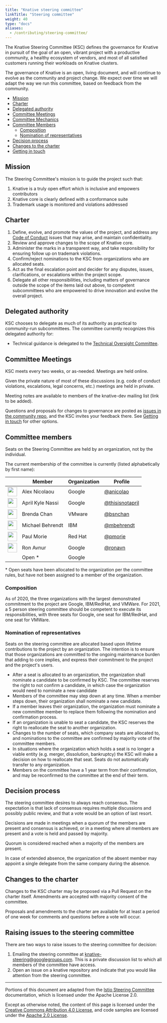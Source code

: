 ```yaml
---
title: "Knative steering committee"
linkTitle: "Steering committee"
weight: 40
type: "docs"
aliases:
  - /contributing/steering-committee/
---
```


The Knative Steering Committee (KSC) defines the governance for Knative
in pursuit of the goal of an open, vibrant project with a productive
community, a healthy ecosystem of vendors, and most of all satisfied
customers running their workloads on Knative clusters.

The governance of Knative is an open, living document, and will continue to
evolve as the community and project change. We expect over time we will adapt
the way we run this committee, based on feedback from the community.

- [Mission](#mission)
- [Charter](#charter)
- [Delegated authority](#delegated-authority)
- [Committee Meetings](#committee-meetings)
- [Committee Mechanics](#committee-mechanics)
- [Committee Members](#committee-members)
  - [Composition](#composition)
  - [Nomination of representatives](#nomination-of-representatives)
- [Decision process](#decision-process)
- [Changes to the charter](#changes-to-the-charter)
- [Getting in touch](#getting-in-touch)

## Mission

The Steering Committee's mission is to guide the project such that:

1. Knative is a truly open effort which is inclusive and empowers contributors
1. Knative core is clearly defined with a conformance suite
1. Trademark usage is monitored and violations addressed

## Charter

1. Define, evolve, and promote the values of the project, and address any
   [Code of Conduct](./CODE-OF-CONDUCT.md) issues that may arise, and
   maintain confidentiality.
1. Review and approve changes to the scope of Knative core.
1. Administer the marks in a transparent way, and take responsibility for
   ensuring follow up on trademark violations.
1. Confirm/reject nominations to the KSC from organizations who are allocated
   seats.
1. Act as the final escalation point and decider for any disputes, issues,
   clarifications, or escalations within the project scope.
1. Delegate all other responsibilities, including matters of governance
   outside the scope of the items laid out above, to competent subcommittees
   who are empowered to drive innovation and evolve the overall project.

## Delegated authority

KSC chooses to delegate as much of its authority as practical to community-run
subcommittees. The committee currently recognizes this delegated authority for:

- Technical guidance is delegated to the
  [Technical Oversight Committee](./TECH-OVERSIGHT-COMMITTEE.md).

## Committee Meetings

KSC meets every two weeks, or as-needed. Meetings are held online.

Given the private nature of most of these discussions (e.g. code of conduct violations, 
escalations, legal concerns, etc.) meetings are held in private.

Meeting notes are available to members of the knative-dev mailing list (link to
be added).

Questions and proposals for changes to governance are posted as [issues in the
community repo](https://github.com/knative/community/issues), and the KSC
invites your feedback there. See [Getting in touch](#getting-in-touch) for other
options.

## Committee members

Seats on the Steering Committee are held by an organization, not by the
individual.

The current membership of the committee is currently (listed alphabetically by
first name):

| &nbsp;                                                     | Member           | Organization | Profile                                      |
| ---------------------------------------------------------- | ---------------- | ------------ | -------------------------------------------- |
| <img width="30px" src="https://github.com/anicolao.png"> | Alex Nicolaou      | Google       | [@anicolao](https://github.com/anicolao) |
| <img width="30px" src="https://github.com/thisisnotapril.png"> | April Kyle Nassi      | Google       | [@thisisnotapril](https://github.com/thisisnotapril) |
| <img width="30px" src="https://github.com/bsnchan.png">    | Brenda Chan      | VMware       | [@bsnchan](https://github.com/bsnchan)       |
| <img width="30px" src="https://github.com/mbehrendt.png">  | Michael Behrendt | IBM          | [@mbehrendt](https://github.com/mbehrendt)   |
| <img width="30px" src="https://github.com/pmorie.png">     | Paul Morie       | Red Hat      | [@pmorie](https://github.com/pmorie)         |
| <img width="30px" src="https://github.com/ronavn.png">      | Ron Avnur      | Google       | [@ronavn](https://github.com/ronavn)           |
|  | Open \*      | Google       |  |


\* Open seats have been allocated to the organization per the committee rules,
  but have not been assigned to a member of the organization.

### Composition

As of 2020, the three organizations with the largest demonstrated 
commitment to the project are Google, IBM/RedHat, and VMWare. For
2021, a 5 person steering committee should be competent to
execute its responsibilities, with three seats for Google, one seat
for IBM/RedHat, and one seat for VMWare.

### Nomination of representatives

Seats on the steering committee are allocated based upon lifetime
contributions to the project by an organization. The intention is
to ensure that those organizations are committed to the ongoing
maintenance burden that adding to core implies, and express their
commitment to the project and the project's users.

- After a seat is allocated to an organization, the organization shall nominate
  a candidate to be confirmed by KSC. The committee reserves the right to not
  confirm a candidate, in which case the organization would need to nominate a new
  candidate
- Members of the committee may step down at any time. When a member steps down,
  their organization shall nominate a new candidate.
- If a member leaves their organization, the organization must nominate a new
  committee member to replace them following the nomination and confirmation
  process.
- If an organization is unable to seat a candidate, the KSC reserves the right
  to reallocate the seat to another organization.
- Changes to the number of seats, which company seats are allocated to, and
  nominations to the committee are confirmed by majority vote of the committee
  members.
- In situations where the organization which holds a seat is no longer a viable
  entity (e.g. merger, dissolution, bankruptcy) the KSC will make a decision on
  how to reallocate that seat. Seats do not automatically transfer to any
  organization.
- Members on the committee have a 1 year term from their confirmation, and may
  be reconfirmed to the committee at the end of their term.

## Decision process

The steering committee desires to always reach consensus. The expectation
is that lack of consensus requires multiple discussions and possibly public
review, and that a vote would be an option of last resort.

Decisions are made in meetings when a quorum of the members are present 
and consensus is achieved, or in a meeting where all members are present
and a vote is held and passed by majority.

Quorum is considered reached when a majority of the members are present.

In case of extended absence, the organization of the absent member may appoint a
single delegate from the same company during the absence.

## Changes to the charter

Changes to the KSC charter may be proposed via a Pull Request on the charter
itself. Amendments are accepted with majority consent of the committee.

Proposals and amendments to the charter are available for at least a period of
one week for comments and questions before a vote will occur.

## Raising issues to the steering committee

There are two ways to raise issues to the steering committee for decision:

1. Emailing the steering committee at
   [knative-steering@googlegroups.com](mailto:knative-steering@googlegroups.com).
   This is a private discussion list to which all members of the committee have
   access.
2. Open an issue on a knative repository and indicate that you would like
   attention from the steering committee.

---

Portions of this document are adapted from the
[Istio Steering Committee](https://github.com/istio/community/blob/master/STEERING-COMMITTEE.md)
documentation, which is licensed under the Apache License 2.0.

Except as otherwise noted, the content of this page is licensed under the
[Creative Commons Attribution 4.0 License](https://creativecommons.org/licenses/by/4.0/),
and code samples are licensed under the
[Apache 2.0 License](https://www.apache.org/licenses/LICENSE-2.0).
